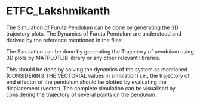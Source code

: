 # ETFC_Lakshmikanth

The Simulation of Furuta Pendulum can be done by generating the 3D trajectory plots. The Dynamics of Furuta Pendulum are understood and derived by the reference mentioned in the files.

The Simulation can be done by generating the Trajectory of pendulum using 3D plots by MATPLOTLIB library or any other relevant libraries.

This should be done by solving the dynamics of the system as mentioned (CONSIDERING THE VECTORIAL values in simulation) i.e., the trajectory of end effector of the pendulum should be plotted by evaluating the displacement (vector). The complete simulation can be visualised by considering the trajectory of several points on the pendulum.
